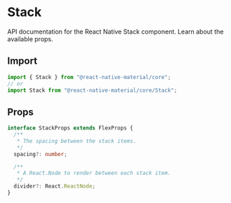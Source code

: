 # Stack

API documentation for the React Native Stack component. Learn about the available props.

## Import
 
```js
import { Stack } from "@react-native-material/core";
// or
import Stack from "@react-native-material/core/Stack";
```

## Props

```ts
interface StackProps extends FlexProps {
  /**
   * The spacing between the stack items.
   */
  spacing?: number;

  /**
   * A React.Node to render between each stack item.
   */
  divider?: React.ReactNode;
}

```
